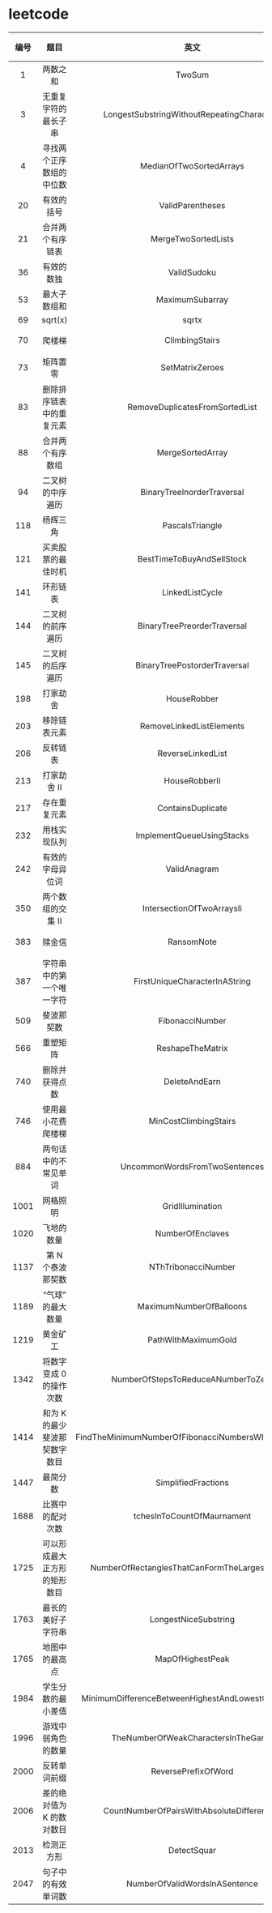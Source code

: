 # leetcode


| 编号 |           题目           |                    英文                    |        总结         | 难度  |次数|
| :----: | :------------------------: | :------------------------------------------: |:-----------------:|:---:|:-----------------:|
|  1  |         两数之和         |                   TwoSum                   |        map        |
|  3  |   无重复字符的最长子串   | LongestSubstringWithoutRepeatingCharacters |                   |
|  4  | 寻找两个正序数组的中位数 |          MedianOfTwoSortedArrays          |                   |
|20|有效的括号|ValidParentheses|       栈配对符号       | 简单  |
|21|合并两个有序链表|MergeTwoSortedLists|        递归         | 不会  |
|36|有效的数独|ValidSudoku|        数组         | 简单  |
|  53  |       最大子数组和       |              MaximumSubarray              |       动态规划        |
|  69  |         sqrt(x)         |                   sqrtx                   |                   |
|  70  |          爬楼梯          |               ClimbingStairs               |     可以简化成斐波拉契     |
|73|矩阵置零|SetMatrixZeroes|        数组         | 简单  |
|83|删除排序链表中的重复元素|RemoveDuplicatesFromSortedList|       单链表遍历       | 简单  |
|  88  |     合并两个有序数组     |              MergeSortedArray              |                   |
|94|二叉树的中序遍历|BinaryTreeInorderTraversal|      中序遍历二叉树      |背|
|118|杨辉三角|PascalsTriangle|        数组         | 简单  |
|121|买卖股票的最佳时机|BestTimeToBuyAndSellStock| 只交易一次,找出极小值,再找极大值 |
|141|环形链表|LinkedListCycle|    判断循环链表,快慢指针    | 简单  |
|144|二叉树的前序遍历|BinaryTreePreorderTraversal|      前序遍历二叉树      |背|
|145|二叉树的后序遍历|BinaryTreePostorderTraversal|      后序遍历二叉树      |背|
|198|打家劫舍|HouseRobber|       动态规划        | 简单  |
|203|移除链表元素|RemoveLinkedListElements|       单链表递归       | 不会  |
|206|反转链表|ReverseLinkedList|       单链表反转       | 简单  |
|213|打家劫舍 II|HouseRobberIi|         难         |
| 217 |       存在重复元素       |             ContainsDuplicate             |       数据结构        |
|232|用栈实现队列|ImplementQueueUsingStacks|     用两个栈实现队列      | 简单  |
|242|有效的字母异位词|ValidAnagram|    字符串,HashMap    | 简单  |
|350|两个数组的交集 II|IntersectionOfTwoArraysIi|
|383|赎金信|RansomNote|      字符串,字典       | 简单  |
|387|字符串中的第一个唯一字符|FirstUniqueCharacterInAString|      字符串,字典       | 简单  |
| 509 |        斐波那契数        |              FibonacciNumber              |       动态规划        |
|566|重塑矩阵|ReshapeTheMatrix|       数据结构        | 简单  |
|740|删除并获得点数|DeleteAndEarn|       动态规划        |  难  |
| 746 |    使用最小花费爬楼梯    |           MinCostClimbingStairs           |       动态规划        |
|884|两句话中的不常见单词|UncommonWordsFromTwoSentences|        哈希表        | 简单  |
|1001|网格照明|GridIllumination|      哈希表,线映射      |简单|
|1020|飞地的数量|NumberOfEnclaves|     深度优先,二维数组     |简单|
| 1137 |    第 N 个泰波那契数    |            NThTribonacciNumber            |       动态规划        |
|1189|“气球” 的最大数量|MaximumNumberOfBalloons|模拟|简单|
|1219|黄金矿工|PathWithMaximumGold|      回溯,dfs       |  难  |
|1342|将数字变成 0 的操作次数|NumberOfStepsToReduceANumberToZero|        模拟         | 简单  |
|1414|和为 K 的最少斐波那契数字数目|FindTheMinimumNumberOfFibonacciNumbersWhoseSumIsK|       求斐波拉契       | 简单  |
|1447|最简分数|SimplifiedFractions|        模拟         |简单|
| 1688 |     比赛中的配对次数     |         tchesInToCountOfMaurnament         |      简单的数学计算      |
|1725|可以形成最大正方形的矩形数目|NumberOfRectanglesThatCanFormTheLargestSquare|        模拟         | 简单  |
|1763|最长的美好子字符串|LongestNiceSubstring|        位运算        |  难  |
|1765|地图中的最高点|MapOfHighestPeak|   BFS,DFS,动态规划    |
|1984|学生分数的最小差值|MinimumDifferenceBetweenHighestAndLowestOfKScores|    模拟,先排序再找最值     |简单|
| 1996 |    游戏中弱角色的数量    |     TheNumberOfWeakCharactersInTheGame     |        桶排         |
|2000|反转单词前缀|ReversePrefixOfWord|        字符串        | 简单  |
|2006|差的绝对值为 K 的数对数目|CountNumberOfPairsWithAbsoluteDifferenceK|      模拟,哈希表       |简单|
| 2013 |        检测正方形        |                DetectSquar                |      map的应用       |
| 2047 |    句子中的有效单词数    |       NumberOfValidWordsInASentence       |                   |
